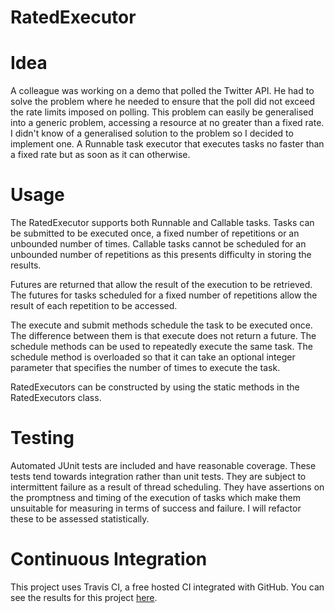 
RatedExecutor
=============

Idea
====

A colleague was working on a demo that polled the Twitter API. He had to solve the problem where he needed to ensure that the poll did not exceed the rate limits imposed on polling. This problem can easily be generalised into a generic problem, accessing a resource at no greater than a fixed rate. I didn't know of a generalised solution to the problem so I decided to implement one. A Runnable task executor that executes tasks no faster than a fixed rate but as soon as it can otherwise.

Usage
=====

The RatedExecutor supports both Runnable and Callable tasks. Tasks can be submitted to be executed once, a fixed number of repetitions or an unbounded number of times. Callable tasks cannot be scheduled for an unbounded number of repetitions as this presents difficulty in storing the results.

Futures are returned that allow the result of the execution to be retrieved. The futures for tasks scheduled for a fixed number of repetitions allow the result of each repetition to be accessed.

The execute and submit methods schedule the task to be executed once. The difference between them is that execute does not return a future. The schedule methods can be used to repeatedly execute the same task. The schedule method is overloaded so that it can take an optional integer parameter that specifies the number of times to execute the task.

RatedExecutors can be constructed by using the static methods in the RatedExecutors class.

Testing
=======

Automated JUnit tests are included and have reasonable coverage. These tests tend towards integration rather than unit tests. They are subject to intermittent failure as a result of thread scheduling. They have assertions on the promptness and timing of the execution of tasks which make them unsuitable for measuring in terms of success and failure. I will refactor these to be assessed statistically. 

Continuous Integration
=======================

This project uses Travis CI, a free hosted CI integrated with GitHub. You can see the results for this project [here](https://travis-ci.org/mattunderscorechampion/rated-executor "rated-executor on travis-ci.org").
